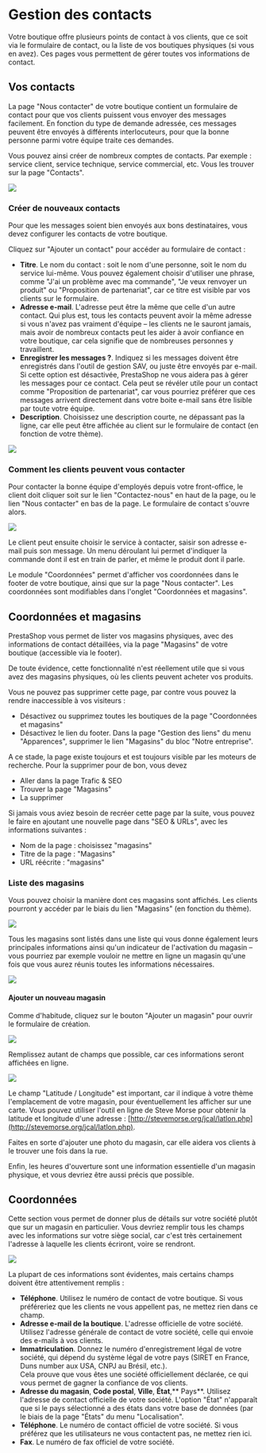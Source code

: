 # Gestion des contacts

Votre boutique offre plusieurs points de contact à vos clients, que ce soit via le formulaire de contact, ou la liste de vos boutiques physiques (si vous en avez). Ces pages vous permettent de gérer toutes vos informations de contact.

## Vos contacts&#x20;

La page "Nous contacter" de votre boutique contient un formulaire de contact pour que vos clients puissent vous envoyer des messages facilement. En fonction du type de demande adressée, ces messages peuvent être envoyés à différents interlocuteurs, pour que la bonne personne parmi votre équipe traite ces demandes.

Vous pouvez ainsi créer de nombreux comptes de contacts. Par exemple : service client, service technique, service commercial, etc. Vous les trouver sur la page "Contacts".

![](../../../.gitbook/assets/52298402.png)

### Créer de nouveaux contacts

Pour que les messages soient bien envoyés aux bons destinataires, vous devez configurer les contacts de votre boutique.

Cliquez sur "Ajouter un contact" pour accéder au formulaire de contact :

* **Titre**. Le nom du contact : soit le nom d'une personne, soit le nom du service lui-même. Vous pouvez également choisir d'utiliser une phrase, comme "J'ai un problème avec ma commande", "Je veux renvoyer un produit" ou "Proposition de partenariat", car ce titre est visible par vos clients sur le formulaire.
* **Adresse e-mail**. L'adresse peut être la même que celle d'un autre contact. Qui plus est, tous les contacts peuvent avoir la même adresse si vous n'avez pas vraiment d'équipe – les clients ne le sauront jamais, mais avoir de nombreux contacts peut les aider à avoir confiance en votre boutique, car cela signifie que de nombreuses personnes y travaillent.
* **Enregistrer les messages ?**. Indiquez si les messages doivent être enregistrés dans l'outil de gestion SAV, ou juste être envoyés par e-mail. Si cette option est désactivée, PrestaShop ne vous aidera pas à gérer les messages pour ce contact. Cela peut se révéler utile pour un contact comme "Proposition de partenariat", car vous pourriez préférer que ces messages arrivent directement dans votre boite e-mail sans être lisible par toute votre équipe.
* **Description**. Choisissez une description courte, ne dépassant pas la ligne, car elle peut être affichée au client sur le formulaire de contact (en fonction de votre thème).

![](../../../.gitbook/assets/52298403.png)

### Comment les clients peuvent vous contacter

Pour contacter la bonne équipe d'employés depuis votre front-office, le client doit cliquer soit sur le lien "Contactez-nous" en haut de la page, ou le lien "Nous contacter" en bas de la page. Le formulaire de contact s'ouvre alors.

![](../../../.gitbook/assets/52298404.png)

Le client peut ensuite choisir le service à contacter, saisir son adresse e-mail puis son message. Un menu déroulant lui permet d'indiquer la commande dont il est en train de parler, et même le produit dont il parle.

Le module "Coordonnées" permet d'afficher vos coordonnées dans le footer de votre boutique, ainsi que sur la page "Nous contacter". Les coordonnées sont modifiables dans l'onglet "Coordonnées et magasins".

## Coordonnées et magasins

PrestaShop vous permet de lister vos magasins physiques, avec des informations de contact détaillées, via la page "Magasins" de votre boutique (accessible via le footer).

De toute évidence, cette fonctionnalité n'est réellement utile que si vous avez des magasins physiques, où les clients peuvent acheter vos produits.

Vous ne pouvez pas supprimer cette page, par contre vous pouvez la rendre inaccessible à vos visiteurs :

* Désactivez ou supprimez toutes les boutiques de la page "Coordonnées et magasins"
* Désactivez le lien du footer. Dans la page "Gestion des liens" du menu "Apparences", supprimer le lien "Magasins" du bloc "Notre entreprise".

A ce stade, la page existe toujours et est toujours visible par les moteurs de recherche. Pour la supprimer pour de bon, vous devez

* Aller dans la page Trafic & SEO
* Trouver la page "Magasins"
* La supprimer

Si jamais vous aviez besoin de recréer cette page par la suite, vous pouvez le faire en ajoutant une nouvelle page dans "SEO & URLs", avec les informations suivantes :

* Nom de la page : choisissez "magasins"
* Titre de la page : "Magasins"
* URL réécrite : "magasins"

### Liste des magasins

Vous pouvez choisir la manière dont ces magasins sont affichés. Les clients pourront y accéder par le biais du lien "Magasins" (en fonction du thème).

![](../../../.gitbook/assets/52298409.png)

Tous les magasins sont listés dans une liste qui vous donne également leurs principales informations ainsi qu'un indicateur de l'activation du magasin – vous pourriez par exemple vouloir ne mettre en ligne un magasin qu'une fois que vous aurez réunis toutes les informations nécessaires.

![](../../../.gitbook/assets/52298408.png)

#### Ajouter un nouveau magasin

Comme d'habitude, cliquez sur le bouton "Ajouter un magasin" pour ouvrir le formulaire de création.

![](../../../.gitbook/assets/52298410.png)

Remplissez autant de champs que possible, car ces informations seront affichées en ligne.

![](../../../.gitbook/assets/52298411.png)

Le champ "Latitude / Longitude" est important, car il indique à votre thème l'emplacement de votre magasin, pour éventuellement les afficher sur une carte. Vous pouvez utiliser l'outil en ligne de Steve Morse pour obtenir la latitude et longitude d'une adresse : [http://stevemorse.org/jcal/latlon.php](http://stevemorse.org/jcal/latlon.php).

Faites en sorte d'ajouter une photo du magasin, car elle aidera vos clients à le trouver une fois dans la rue.

Enfin, les heures d'ouverture sont une information essentielle d'un magasin physique, et vous devriez être aussi précis que possible.

## Coordonnées <a href="coordonneesetmagasins-coordonnees" id="coordonneesetmagasins-coordonnees"></a>

Cette section vous permet de donner plus de détails sur votre société plutôt que sur un magasin en particulier. Vous devriez remplir tous les champs avec les informations sur votre siège social, car c'est très certainement l'adresse à laquelle les clients écriront, voire se rendront.

![](../../../.gitbook/assets/52298412.png)

La plupart de ces informations sont évidentes, mais certains champs doivent être attentivement remplis :

* **Téléphone**. Utilisez le numéro de contact de votre boutique. Si vous préféreriez que les clients ne vous appellent pas, ne mettez rien dans ce champ.
* **Adresse e-mail de la boutique**. L'adresse officielle de votre société. Utilisez l'adresse générale de contact de votre société, celle qui envoie des e-mails à vos clients.
* **Immatriculation**. Donnez le numéro d'enregistrement légal de votre société, qui dépend du système légal de votre pays (SIRET en France, Duns number aux USA, CNPJ au Brésil, etc.).\
  Cela prouve que vous êtes une société officiellement déclarée, ce qui vous permet de gagner la confiance de vos clients.
* **Adresse du magasin**, **Code postal**, **Ville**, **État**,** Pays**. Utilisez l'adresse de contact officielle de votre société. L'option "État" n'apparaît que si le pays sélectionné a des états dans votre base de données (par le biais de la page "États" du menu "Localisation".
* **Téléphone**. Le numéro de contact officiel de votre société. Si vous préférez que les utilisateurs ne vous contactent pas, ne mettez rien ici.
* **Fax**. Le numéro de fax officiel de votre société.
